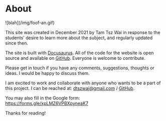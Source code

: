 # About

<div style={{float: "right"}}>![blah](/img/foof-an.gif)</div>

This site was created in December 2021 by Tam Tsz Wai in response to the students' desire to learn more about the subject, and regularly updated since then.

The site is built with [Docusaurus](https://docusaurus.io/). All of the code for the website is open source and available on [GitHub](https://github.com/dtszwai/LearnChinese). Everyone is welcome to contribute.

Please get in touch if you have any comments, suggestions, thoughts or ideas. I would be happy to discuss them.

I am excited to work and collaborate with anyone who wants to be a part of this project. I can be reached at: dtszwai@gmail.com / [GitHub](https://github.com/dtszwai).

You may also fill in the Google form: https://forms.gle/xpLMZ6VPBXpyneaK7

Thanks for reading!